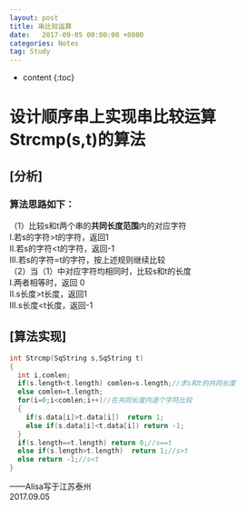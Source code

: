 ```yaml
---
layout: post
title: 串比较运算
date:   2017-09-05 00:00:00 +0800
categories: Notes
tag: Study
---
```


* content
{:toc}


# 设计顺序串上实现串比较运算Strcmp(s,t)的算法  
## [分析]  
### 算法思路如下：  
（1）比较s和t两个串的<strong>共同长度范围</strong>内的对应字符  
Ⅰ.若s的字符>t的字符，返回1  
Ⅱ.若s的字符<t的字符，返回-1  
Ⅲ.若s的字符=t的字符，按上述规则继续比较  
（2）当（1）中对应字符均相同时，比较s和t的长度  
Ⅰ.两者相等时，返回 0  
Ⅱ.s长度>t长度，返回1  
Ⅲ.s长度<t长度，返回-1  
## [算法实现]  
```c
int Strcmp(SqString s,SqString t)
{
  int i,comlen;
  if(s.length<t.length) comlen=s.length;//求s和t的共同长度
  else comlen=t.length;
  for(i=0;i<comlen;i++)//在共同长度内逐个字符比较
  {
    if(s.data[i]>t.data[i])  return 1;
    else if(s.data[i]<t.data[i]) return -1;
  }
  if(s.length==t.length) return 0;//s==t
  else if(s.length>t.length)  return 1;//s>t
  else return -1;//s<t
}
```
——Alisa写于江苏泰州  
2017.09.05